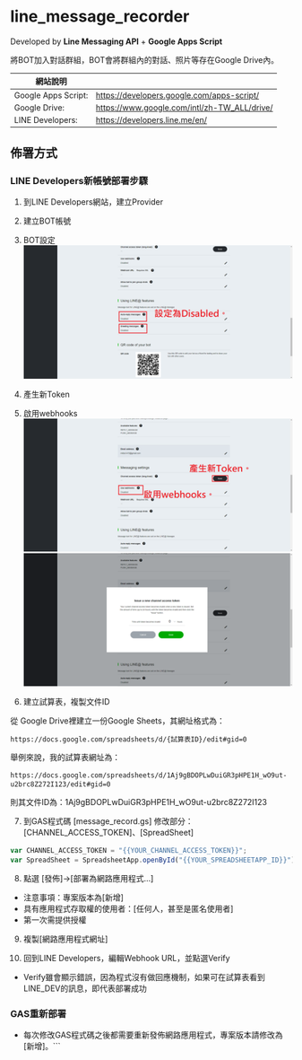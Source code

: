 # line_message_recorder

Developed by **Line Messaging API** + **Google Apps Script**

將BOT加入對話群組，BOT會將群組內的對話、照片等存在Google Drive內。

|網站說明                |                                              |
|-----------------------|-----------------------------------------------|
|Google Apps Script:    | https://developers.google.com/apps-script/    |
|Google Drive:          | https://www.google.com/intl/zh-TW_ALL/drive/  |
|LINE Developers:       | https://developers.line.me/en/                |

## 佈署方式

### LINE Developers新帳號部署步驟

1) 到LINE Developers網站，建立Provider

2) 建立BOT帳號

3) BOT設定
![GITHUB](https://raw.githubusercontent.com/mkbs1419/line_message_recorder/master/PNG/1.png "修改BOT設定")
4) 產生新Token
5) 啟用webhooks
![GITHUB](https://raw.githubusercontent.com/mkbs1419/line_message_recorder/master/PNG/2-1.png "修改BOT設定")
![GITHUB](https://raw.githubusercontent.com/mkbs1419/line_message_recorder/master/PNG/2-2.png "修改BOT設定")
6) 建立試算表，複製文件ID

從 Google Drive裡建立一份Google Sheets，其網址格式為：
```
https://docs.google.com/spreadsheets/d/{試算表ID}/edit#gid=0
```
舉例來說，我的試算表網址為：
```
https://docs.google.com/spreadsheets/d/1Aj9gBDOPLwDuiGR3pHPE1H_wO9ut-u2brc8Z272I123/edit#gid=0
```

則其文件ID為：1Aj9gBDOPLwDuiGR3pHPE1H_wO9ut-u2brc8Z272I123

7) 到GAS程式碼 [message_record.gs]
修改部分：[CHANNEL_ACCESS_TOKEN]、[SpreadSheet]
```js
var CHANNEL_ACCESS_TOKEN = "{{YOUR_CHANNEL_ACCESS_TOKEN}}";
var SpreadSheet = SpreadsheetApp.openById("{{YOUR_SPREADSHEETAPP_ID}}");
```

8) 點選 [發佈]→[部署為網路應用程式...]

* 注意事項：專案版本為[新增]
* 具有應用程式存取權的使用者：[任何人，甚至是匿名使用者]
* 第一次需提供授權

9) 複製[網路應用程式網址]

10) 回到LINE Developers，編輯Webhook URL，並點選Verify
* Verify雖會顯示錯誤，因為程式沒有做回應機制，如果可在試算表看到LINE_DEV的訊息，即代表部署成功

### GAS重新部署

* 每次修改GAS程式碼之後都需要重新發佈網路應用程式，專案版本請修改為[新增]。```